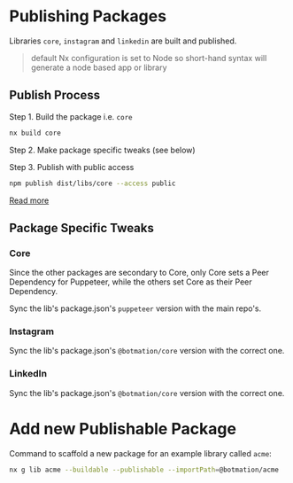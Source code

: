 # Publishing Packages

Libraries `core`, `instagram` and `linkedin` are built and published.

> default Nx configuration is set to Node so short-hand syntax will generate a node based app or library

## Publish Process

Step 1. Build the package i.e. `core`

```bash
nx build core
```

Step 2. Make package specific tweaks (see below)

Step 3. Publish with public access
```bash
npm publish dist/libs/core --access public
```
[Read more](https://docs.npmjs.com/creating-and-publishing-scoped-public-packages#publishing-scoped-public-packages)


## Package Specific Tweaks

### Core

Since the other packages are secondary to Core, only Core sets a Peer Dependency for Puppeteer, while the others set Core as their Peer Dependency.

Sync the lib's package.json's `puppeteer` version with the main repo's.

### Instagram

Sync the lib's package.json's `@botmation/core` version with the correct one.

### LinkedIn

Sync the lib's package.json's `@botmation/core` version with the correct one.

# Add new Publishable Package

Command to scaffold a new package for an example library called `acme`:
```bash
nx g lib acme --buildable --publishable --importPath=@botmation/acme
```
